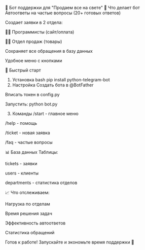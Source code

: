 🤖 Бот поддержки для "Продаем все на свете"
🎯 Что делает бот
Автоответы на частые вопросы (20+ готовых ответов)

Создает заявки в 2 отдела:

👨‍💻 Программисты (сайт/оплата)

👨‍💼 Отдел продаж (товары)

Сохраняет все обращения в базу данных

Удобное меню с кнопками

🚀 Быстрый старт
1. Установка
bash
pip install python-telegram-bot
2. Настройка
Создать бота в @BotFather

Вписать токен в config.py

Запустить: python bot.py

3. Команды
/start - главное меню

/help - помощь

/ticket - новая заявка

/faq - частые вопросы

📊 База данных
Таблицы:

tickets - заявки

users - клиенты

departments - статистика отделов

📈 Что отслеживаем:

Нагрузка по отделам

Время решения задач

Эффективность автоответов

Статистика обращений

Готов к работе! Запускайте и экономьте время поддержки 🎯

